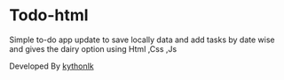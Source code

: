 # Todo-html
Simple to-do app update to save locally data and add tasks by date wise and gives the dairy option using Html ,Css ,Js


Developed By [kythonlk](https://kythonlk.com)
